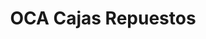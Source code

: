 ---
title: "OCA Cajas Repuestos"
url: /barrios-unidos/oca-cajas-repuestos/
shop: piezas de automóviles
---